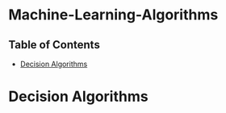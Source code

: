 # Machine-Learning-Algorithms

## Table of Contents

- [Decision Algorithms](#decision-algorithms)


# Decision Algorithms

